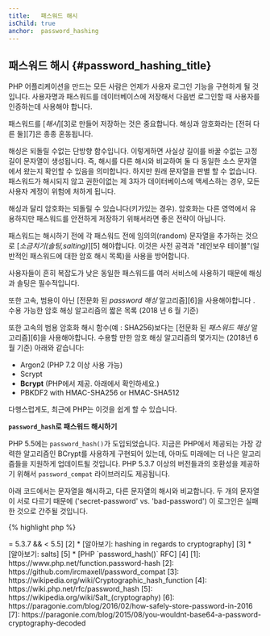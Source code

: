 ```yaml
---
title:   패스워드 해시
isChild: true
anchor:  password_hashing
---
```


## 패스워드 해시 {#password_hashing_title}

PHP 어플리케이션을 만드는 모든 사람은 언제가 사용자 로그인 기능을 구현하게 될 것입니다. 사용자명과 패스워드를
데이터베이스에 저장해서 다음번 로그인할 때 사용자를 인증하는데 사용해야 합니다.

패스워드를 [_해시_][3]로 만들어 저장하는 것은 중요합니다. 해싱과 암호화라는 [전혀 다른 둘][7]은 종종 혼동됩니다.

해싱은 되돌릴 수없는 단방향 함수입니다. 이렇게하면 사실상 길이를 바꿀 수없는 고정 길이 문자열이 생성됩니다.
즉, 해시를 다른 해시와 비교하여 둘 다 동일한 소스 문자열에서 왔는지 확인할 수 있음을 의미합니다.
하지만 원래 문자열을 판별 할 수 없습니다. 패스워드가 해시되지 않고 권한이없는 제 3자가 데이터베이스에 액세스하는 경우, 모든 사용자 계정이 위험에 처하게 됩니다.

해싱과 달리 암호화는 되돌릴 수 있습니다(키가있는 경우). 암호화는 다른 영역에서 유용하지만 패스워드를 안전하게 저장하기 위해서라면 좋은 전략이 아닙니다.

패스워드는 해시하기 전에 각 패스워드 전에 임의의(random) 문자열을 추가하는 것으로 [_소금치기(솔팅,salting)_][5] 해야합니다. 이것은 사전 공격과 "레인보우 테이블"(일반적인 패스워드에 대한 암호 해시 목록)을 사용을 방어합니다.

사용자들이 흔히 복잡도가 낮은 동일한 패스워드를 여러 서비스에 사용하기 때문에 해싱과 솔팅은 필수적입니다.

또한 고속, 범용이 아닌 [전문화 된 _password 해싱_ 알고리즘][6]을 사용해야합니다
. 수용 가능한 암호 해싱 알고리즘의 짧은 목록 (2018 년 6 월 기준)

또한 고속의 범용 암호화 해시 함수(예 : SHA256)보다는 [전문화 된 _패스워드 해싱_ 알고리즘][6]을 사용해야합니다. 수용할 만한 암호 해싱 알고리즘의 몇가지는 (2018년 6월 기준) 아래와 같습니다:

* Argon2 (PHP 7.2 이상 사용 가능)
* Scrypt
* **Bcrypt** (PHP에서 제공. 아래에서 확인하세요.)
* PBKDF2 with HMAC-SHA256 or HMAC-SHA512

다행스럽게도, 최근에 PHP는 이것을 쉽게 할 수 있습니다.

**`password_hash`로 패스워드 해시하기**

PHP 5.5에는 `password_hash()`가 도입되었습니다. 지금은 PHP에서 제공되는 가장 강력한 알고리즘인 BCrypt를 사용하게
구현되어 있는데, 아마도 미래에는 더 나은 알고리즘들을 지원하게 업데이트될 것입니다. PHP 5.3.7 이상의 버전들과의
호환성을 제공하기 위해서 `password_compat` 라이브러리도 제공됩니다.

아래 코드에서는 문자열을 해시하고, 다른 문자열의 해시와 비교합니다. 두 개의 문자열이 서로 다르기 때문에
('secret-password' vs. 'bad-password') 이 로그인은 실패한 것으로 간주될 것입니다.

{% highlight php %}
<?php
require 'password.php';

$passwordHash = password_hash('secret-password', PASSWORD_DEFAULT);

if (password_verify('bad-password', $passwordHash)) {
    // 맞는 패스워드
} else {
    // 틀린 패스워드
}
{% endhighlight %}

`password_hash()` 는 패스워드 솔팅을 처리합니다. 솔트는 알고리즘과 "cost"와 함께 해시의 한 부분으로 저장됩니다. `password_verify()` 가 이것을 추출하여 패스워드를 어떻게 확인할지 결정하기 때문에 솔트를 저장하기 위한 별도의 데이타베이스 필드는 필요없습니다.

* [알아보기: `password_hash()`] [1]
* [`password_compat` for PHP >= 5.3.7 && < 5.5] [2]
* [알아보기: hashing in regards to cryptography] [3]
* [알아보기: salts] [5]
* [PHP `password_hash()` RFC] [4]


[1]: https://www.php.net/function.password-hash
[2]: https://github.com/ircmaxell/password_compat
[3]: https://wikipedia.org/wiki/Cryptographic_hash_function
[4]: https://wiki.php.net/rfc/password_hash
[5]: https://wikipedia.org/wiki/Salt_(cryptography)
[6]: https://paragonie.com/blog/2016/02/how-safely-store-password-in-2016
[7]: https://paragonie.com/blog/2015/08/you-wouldnt-base64-a-password-cryptography-decoded

